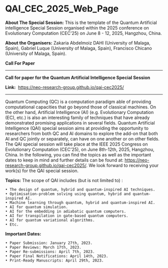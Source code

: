 # QAI_CEC_2025_Web_Page
**About The Special Session:** This is the template of the Quantum Artificial intelligence Special Session organised within the 2025 conference on Evolutionary Computation (CEC'25) on June 8 - 12, 2025, Hangzhou, China.

**About the Organisers:** Zakaria Abdelmoiz DAHI (University of Malaga, Spain), Gabriel Luque (University of Malaga, Spain), Francisco Chicano (University of Malaga, Spain).

**Call For Paper**

*********************************************************************************************************
**Call for paper for the Quantum Artificial Intelligence Special Session**

**Link:**  https://neo-research-group.github.io/qai-cec2025/
*********************************************************************************************************
Quantum Computing (QC) is a computation paradigm able of providing computational capacities that go beyond those of classical machines. On the other hand, Artificial Intelligence (AI) (e.g. Evolutionary Computation (EC), etc.) is also an interesting family of techniques that have already demonstrated promising applications in several fields. Quantum Artificial Intelligence (QAI) special session aims at providing the opportunity to researchers from both QC and AI domains to explore the add-on that both AI and QC jointly or separately, can have on one another or on other fields. The QAI special session will take place at the IEEE 2025 Congress on Evolutionary Computation (CEC'25), on June 8th-12th, 2025, Hangzhou, China. In the following, you can find the topics as well as the important dates to keep in mind and further details can be found at: https://neo-research-group.github.io/qai-cec2025/. We look forward to receiving your work(s) for the QAI special session.

**Topics:** The scope of QAI includes (but is not limited to) : 

    • The design of quantum, hybrid and quantum-inspired AI techniques.
    • Optimisation-problem solving using quantum, hybrid and quantum-inspired AI.
    • Machine learning through quantum, hybrid and quantum-inspired AI.
    • AI for quantum simulation.
    • AI for the embedding in adiabatic quantum computers.
    • AI for transpilation in gate-based quantum computers.
    • AI for quantum variational algorithms.
    • Etc.
    
**Important Dates:**

    • Paper Submission: January 27th, 2023.
    • Paper Reviews: March 17th, 2023.
    • Paper Re-submissions: April 7th, 2023.
    • Paper Final Notifications: April 14th, 2023.
    • Print-Ready Manuscripts: April 29th, 2023.

